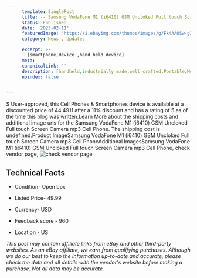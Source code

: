 ```yaml
---
      template: SinglePost
      title: -- Samsung VodaFone M1 (i6410) GSM Uncloked Full touch Screen Camera mp3 Cell Phone
      status: Published
      date: '2023-02-11'
      featuredImage: 'https://i.ebayimg.com/thumbs/images/g/Fk4AAOSw-gZjsPbt/s-l225.jpg'
      category: News , Updates

      excerpt: >-
        [smartphone,device ,hand held device]
      meta:
      canonicalLink: ''
      description: [handheld,industrially made,well crafted,Portable,Mobile,Compact,Convenient,Lightweight,Maneuverable,Man-portable,Miniature,Carriable,Hand-held,Light,Holdable,Transportable,Mobile device,Pocket-sized,On-the-go,Wireless,Cordless,Compact size,Convenient size, smartphone,device ,hand held device]
      noindex: false

        
---
```

$
    User-approved, this Cell Phones & Smartphones device is available at a discounted price of 44.4911 after a 11% discount and has a rating of 5 as of the time this blog was written.Learn More about the shipping costs and additional image urls for the Samsung VodaFone M1 (i6410) GSM Uncloked Full touch Screen Camera mp3 Cell Phone. The shipping cost is undefined.Product ImageSamsung VodaFone M1 (i6410) GSM Uncloked Full touch Screen Camera mp3 Cell PhoneAdditional ImagesSamsung VodaFone M1 (i6410) GSM Uncloked Full touch Screen Camera mp3 Cell Phone, check vendor page, ![check vendor page](https://origin-galleryplus.ebayimg.com/ws/web/115659510538_2_0_1/225x225.jpg,https://origin-galleryplus.ebayimg.com/ws/web/115659510538_3_0_1/225x225.jpg,https://origin-galleryplus.ebayimg.com/ws/web/115659510538_4_0_1/225x225.jpg,https://origin-galleryplus.ebayimg.com/ws/web/115659510538_5_0_1/225x225.jpg,https://origin-galleryplus.ebayimg.com/ws/web/115659510538_6_0_1/225x225.jpg,https://origin-galleryplus.ebayimg.com/ws/web/115659510538_7_0_1/225x225.jpg,https://origin-galleryplus.ebayimg.com/ws/web/115659510538_8_0_1/225x225.jpg,https://origin-galleryplus.ebayimg.com/ws/web/115659510538_9_0_1/225x225.jpg,https://origin-galleryplus.ebayimg.com/ws/web/115659510538_10_0_1/225x225.jpg,https://origin-galleryplus.ebayimg.com/ws/web/115659510538_11_0_1/225x225.jpg)
    
    

 ## Technical Facts 



     
      

 - Condition- Open box 


      

 - Listed Price- 49.99 


      

 - Currency- USD 


      

 - Feedback score - 960 


      

 - Location - US 


      
      

 *_This post may contain affiliate links from eBay and other third-party websites. As an eBay affiliate, we earn from qualifying purchases. Although we do our best to keep the information up-to-date and accurate, please check the date and all details with the vendor's website before making a purchase. Not all data may be accurate._*



    
    
    
    
    